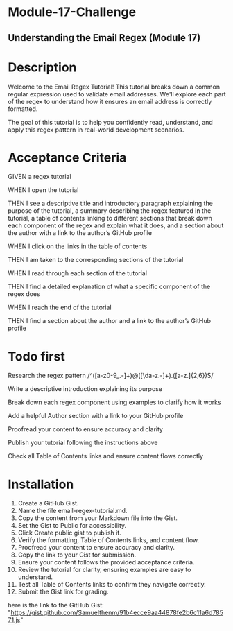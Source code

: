 # Module-17-Challenge

## Understanding the Email Regex (Module 17)

# Description

Welcome to the Email Regex Tutorial! This tutorial breaks down a common regular expression used to validate email addresses.
We'll explore each part of the regex to understand how it ensures an email address is correctly formatted.

The goal of this tutorial is to help you confidently read, understand, and apply this regex pattern in real-world development scenarios.



# Acceptance Criteria

GIVEN a regex tutorial

WHEN I open the tutorial

THEN I see a descriptive title and introductory paragraph explaining the purpose of the tutorial, a summary describing the regex featured in the tutorial, a table of contents linking to different sections that break down each component of the regex and explain what it does, and a section about the author with a link to the author’s GitHub profile

WHEN I click on the links in the table of contents

THEN I am taken to the corresponding sections of the tutorial

WHEN I read through each section of the tutorial

THEN I find a detailed explanation of what a specific component of the regex does

WHEN I reach the end of the tutorial

THEN I find a section about the author and a link to the author’s GitHub profile


# Todo first 

Research the regex pattern /^([a-z0-9_\.-]+)@([\da-z\.-]+)\.([a-z\.]{2,6})$/

Write a descriptive introduction explaining its purpose

Break down each regex component using examples to clarify how it works

Add a helpful Author section with a link to your GitHub profile

Proofread your content to ensure accuracy and clarity

Publish your tutorial following the instructions above

Check all Table of Contents links and ensure content flows correctly


# Installation


1. Create a GitHub Gist.
2. Name the file email-regex-tutorial.md.
3. Copy the content from your Markdown file into the Gist.
4. Set the Gist to Public for accessibility.
5. Click Create public gist to publish it.
6. Verify the formatting, Table of Contents links, and content flow.
7. Proofread your content to ensure accuracy and clarity.
8. Copy the link to your Gist for submission.
9. Ensure your content follows the provided acceptance criteria.
10. Review the tutorial for clarity, ensuring examples are easy to understand.
11. Test all Table of Contents links to confirm they navigate correctly.
12. Submit the Gist link for grading.


here is the link to the GitHub Gist: "https://gist.github.com/Samuelthenm/91b4ecce9aa44878fe2b6c11a6d78571.js"